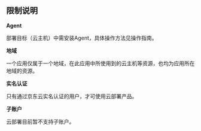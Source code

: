 ## 限制说明

**Agent**

部署目标（云主机）中需安装Agent，具体操作方法见操作指南。

**地域**

一个应用仅属于一个地域，在此应用中所使用到的云主机等资源，也均为应用所在地域的资源。

**实名认证**

只有通过京东云实名认证的用户，才可使用云部署产品。

**子账户**

云部署目前暂不支持子账户。
